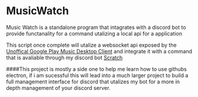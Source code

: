 # MusicWatch
Music Watch is a standalone program that intagrates with a discord bot to provide functanality for a command utalizing a local api for a application

This script once complete will utalize a websocket api exposed by the [Unoffical Google Play Music Desktop Client](https://github.com/MarshallOfSound/Google-Play-Music-Desktop-Player-UNOFFICIAL-) and integrate it with a command that is avaliable through my discord bot [Scratch](https://discord.ratchtnet.com)

####This project is mostly a side one to help me learn how to use githubs electron, if i am sucessful this will lead into a much larger project to build a full management interface for discord that utalizes my bot for a more in depth management of your discord server.